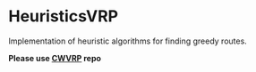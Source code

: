 # HeuristicsVRP
Implementation of heuristic algorithms for finding greedy routes.

**Please use [CWVRP](https://github.com/kavetinaveen/CWVRP) repo**

